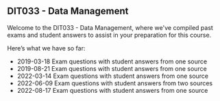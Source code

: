 ## DIT033  - Data Management
Welcome to the DIT033  - Data Management, where we've compiled past exams and student answers to assist in your preparation for this course.

Here’s what we have so far:

* 2019-03-18 Exam questions with student answers from one source
* 2019-08-21 Exam questions with student answers from one source
* 2022-03-14 Exam questions with student answers from one source
* 2022-06-09 Exam questions with student answers from two sources
* 2022-08-17 Exam questions with student answers from one source
